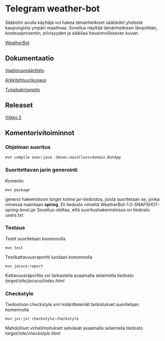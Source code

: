 # **Telegram weather-bot**

Sääbotin avulla käyttäjä voi hakea tämänhetkiset säätiedot yhdestä kaupungista ympäri maailmaa. 
Sovellus näyttää tämänhetkisen lämpötilan, kosteusprosentin, pilvisyyden ja säätilaa havainnollistavan kuvan.

[WeatherBot](WeatherBot)

## **Dokumentaatio**

[Vaatimusmäärittely](dokumentaatio/vaatimusmaarittely.md)

[Arkkitehtuurikuvaus](dokumentaatio/arkkitehtuuri.md)

[Työaikakirjanpito](dokumentaatio/tuntikirjanpito.md)

## **Releaset**

[Viikko 5](https://github.com/qubelka/ot-harjoitustyo/releases/tag/viikko5)

## **Komentorivitoiminnot**

### **Ohjelman suoritus**

`mvn compile exec:java -Dexec.mainClass=domain.BotApp` 

### **Suoritettavan jarin generointi**

Komento

`mvn package`

generoi hakemistoon *target* kolme jar-tiedostoa, joista suoritetaan se, jonka nimessä mainitaan **spring**. 
Eli tiedosto nimeltä WeatherBot-1.0-SNAPSHOT-spring-boot.jar
Sovellus olettaa, että suoritushakemistossa on tiedosto users.txt

### **Testaus**

Testit suoritetaan komennolla

`mvn test`

Testikattavuusraportti luodaan komennolla

`mvn jacoco:report`

Kattavuusraporttia voi tarkastella avaamalla selaimella tiedosto *target/site/jacoco/index.html*
 
### **Checkstyle**

Tiedostoon checkstyle.xml määrittelemät tarkistukset suoritetaan komennolla

`mvn jxr:jxr checkstyle:checkstyle`

Mahdolliset virheilmoitukset selviävät avaamalla selaimella tiedosto *target/site/checkstyle.html*


